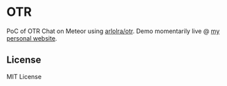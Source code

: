 # OTR
PoC of OTR Chat on Meteor using [arlolra/otr](https://github.com/arlolra/otr).
Demo momentarily live @ [my personal website](http://borges.me/list).

## License
MIT License
